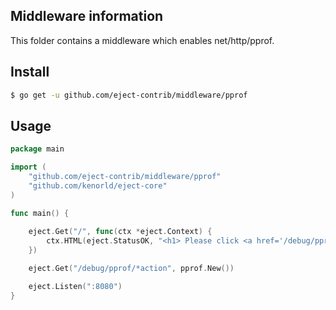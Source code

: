 ## Middleware information

This folder contains a middleware which enables net/http/pprof.


## Install

```sh
$ go get -u github.com/eject-contrib/middleware/pprof
```

## Usage

```go
package main

import (
	"github.com/eject-contrib/middleware/pprof"
	"github.com/kenorld/eject-core"
)

func main() {
  
	eject.Get("/", func(ctx *eject.Context) {
		ctx.HTML(eject.StatusOK, "<h1> Please click <a href='/debug/pprof'>here</a>")
	})

	eject.Get("/debug/pprof/*action", pprof.New())

	eject.Listen(":8080")
}

```
